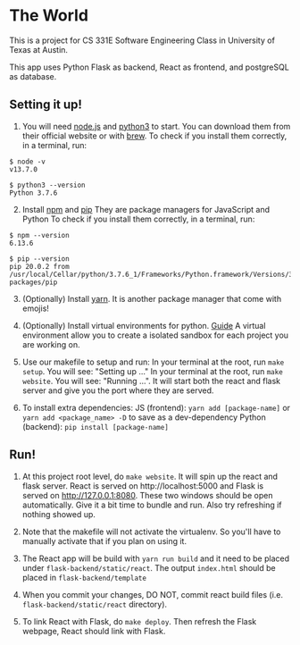 # The World
This is a project for CS 331E Software Engineering Class in University of Texas at Austin.

This app uses Python Flask as backend, React as frontend, and postgreSQL as database.

## Setting it up!

1. You will need [node.js](https://nodejs.org/en/download/) and [python3](https://www.python.org/downloads/) to start. You can download them from their official website or with [brew](https://docs.brew.sh/). 
  To check if you install them correctly, in a terminal, run: 
  ```
  $ node -v
  v13.7.0

  $ python3 --version
  Python 3.7.6
  ```

2. Install [npm](https://docs.npmjs.com/downloading-and-installing-node-js-and-npm) and [pip](https://pip.pypa.io/en/stable/installing/)
  They are package managers for JavaScript and Python
  To check if you install them correctly, in a terminal, run: 
  ```
  $ npm --version
  6.13.6

  $ pip --version
  pip 20.0.2 from /usr/local/Cellar/python/3.7.6_1/Frameworks/Python.framework/Versions/3.7/lib/python3.7/site-packages/pip
  ```

3. (Optionally) Install [yarn](https://classic.yarnpkg.com/en/docs/install/#mac-stable). It is another package manager that come with emojis!

4. (Optionally) Install virtual environments for python. [Guide](https://packaging.python.org/guides/installing-using-pip-and-virtual-environments/)
A virtual environment allow you to create a isolated sandbox for each project you are working on.

5. Use our makefile to setup and run:
   In your terminal at the root, run `make setup`. You will see: "Setting up ..."
   In your terminal at the root, run `make website`. You will see: "Running ...". It will start both the react and flask server and give you the port where they are served.

6. To install extra dependencies:
JS (frontend): `yarn add [package-name]` or `yarn add <package_name> -D` to save as a dev-dependency
Python (backend): `pip install [package-name]`

## Run!

1. At this project root level, do `make website`. It will spin up the react and flask server. React is served on http://localhost:5000 and Flask is served on http://127.0.0.1:8080. These two windows should be open automatically. Give it a bit time to bundle and run. Also try refreshing if nothing showed up. 

2. Note that the makefile will not activate the virtualenv. So you'll have to manually activate that if you plan on using it.

3. The React app will be build with `yarn run build` and it need to be placed under `flask-backend/static/react`. The output `index.html` should be placed in `flask-backend/template`

4. When you commit your changes, DO NOT, commit react build files (i.e. `flask-backend/static/react` directory).

5. To link React with Flask, do `make deploy`. Then refresh the Flask webpage, React should link with Flask.